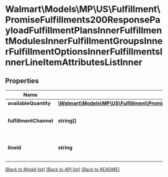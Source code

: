 # Walmart\Models\MP\US\Fulfillment\PromiseFulfillments200ResponsePayloadFulfillmentPlansInnerFulfillmentModulesInnerFulfillmentGroupsInnerFulfillmentOptionsInnerFulfillmentsInnerLineItemAttributesListInner

## Properties

Name | Type | Description | Notes
------------ | ------------- | ------------- | -------------
**availableQuantity** | [**\Walmart\Models\MP\US\Fulfillment\PromiseFulfillmentsRequestPayloadOfferSelectionsInnerOffersInnerRequestedQuantity**](PromiseFulfillmentsRequestPayloadOfferSelectionsInnerOffersInnerRequestedQuantity.md) |  | [optional]
**fulfillmentChannel** | **string[]** | Fulfillment channel details. For example : 'WFS_FULFILLED' | [optional]
**lineId** | **string** | The identifier to identify each line, assigned by seller systems. | [optional]


[[Back to Model list]](./) [[Back to API list]](../../../../../README.md#supported-apis) [[Back to README]](../../../../../README.md)

